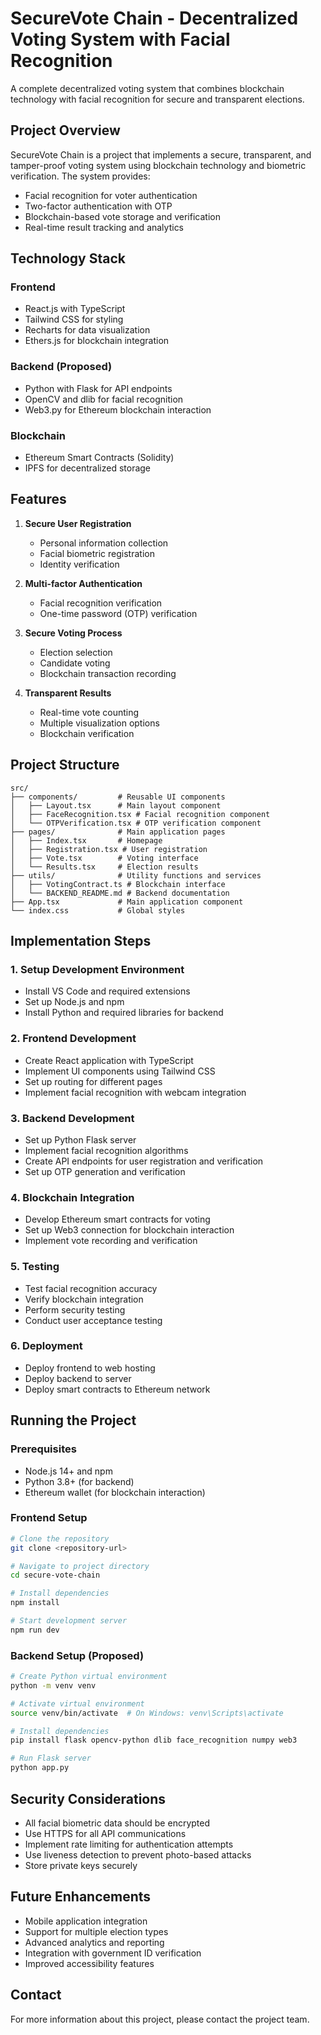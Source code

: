 
# SecureVote Chain - Decentralized Voting System with Facial Recognition

A complete decentralized voting system that combines blockchain technology with facial recognition for secure and transparent elections.

## Project Overview

SecureVote Chain is a project that implements a secure, transparent, and tamper-proof voting system using blockchain technology and biometric verification. The system provides:

- Facial recognition for voter authentication
- Two-factor authentication with OTP
- Blockchain-based vote storage and verification
- Real-time result tracking and analytics

## Technology Stack

### Frontend
- React.js with TypeScript
- Tailwind CSS for styling
- Recharts for data visualization
- Ethers.js for blockchain integration

### Backend (Proposed)
- Python with Flask for API endpoints
- OpenCV and dlib for facial recognition
- Web3.py for Ethereum blockchain interaction

### Blockchain
- Ethereum Smart Contracts (Solidity)
- IPFS for decentralized storage

## Features

1. **Secure User Registration**
   - Personal information collection
   - Facial biometric registration
   - Identity verification

2. **Multi-factor Authentication**
   - Facial recognition verification
   - One-time password (OTP) verification

3. **Secure Voting Process**
   - Election selection
   - Candidate voting
   - Blockchain transaction recording

4. **Transparent Results**
   - Real-time vote counting
   - Multiple visualization options
   - Blockchain verification

## Project Structure

```
src/
├── components/         # Reusable UI components
│   ├── Layout.tsx      # Main layout component
│   ├── FaceRecognition.tsx # Facial recognition component
│   └── OTPVerification.tsx # OTP verification component
├── pages/              # Main application pages
│   ├── Index.tsx       # Homepage
│   ├── Registration.tsx # User registration
│   ├── Vote.tsx        # Voting interface
│   └── Results.tsx     # Election results
├── utils/              # Utility functions and services
│   ├── VotingContract.ts # Blockchain interface
│   └── BACKEND_README.md # Backend documentation
├── App.tsx             # Main application component
└── index.css           # Global styles
```

## Implementation Steps

### 1. Setup Development Environment
- Install VS Code and required extensions
- Set up Node.js and npm
- Install Python and required libraries for backend

### 2. Frontend Development
- Create React application with TypeScript
- Implement UI components using Tailwind CSS
- Set up routing for different pages
- Implement facial recognition with webcam integration

### 3. Backend Development
- Set up Python Flask server
- Implement facial recognition algorithms
- Create API endpoints for user registration and verification
- Set up OTP generation and verification

### 4. Blockchain Integration
- Develop Ethereum smart contracts for voting
- Set up Web3 connection for blockchain interaction
- Implement vote recording and verification

### 5. Testing
- Test facial recognition accuracy
- Verify blockchain integration
- Perform security testing
- Conduct user acceptance testing

### 6. Deployment
- Deploy frontend to web hosting
- Deploy backend to server
- Deploy smart contracts to Ethereum network

## Running the Project

### Prerequisites
- Node.js 14+ and npm
- Python 3.8+ (for backend)
- Ethereum wallet (for blockchain interaction)

### Frontend Setup
```bash
# Clone the repository
git clone <repository-url>

# Navigate to project directory
cd secure-vote-chain

# Install dependencies
npm install

# Start development server
npm run dev
```

### Backend Setup (Proposed)
```bash
# Create Python virtual environment
python -m venv venv

# Activate virtual environment
source venv/bin/activate  # On Windows: venv\Scripts\activate

# Install dependencies
pip install flask opencv-python dlib face_recognition numpy web3

# Run Flask server
python app.py
```

## Security Considerations

- All facial biometric data should be encrypted
- Use HTTPS for all API communications
- Implement rate limiting for authentication attempts
- Use liveness detection to prevent photo-based attacks
- Store private keys securely

## Future Enhancements

- Mobile application integration
- Support for multiple election types
- Advanced analytics and reporting
- Integration with government ID verification
- Improved accessibility features


## Contact

For more information about this project, please contact the project team.
